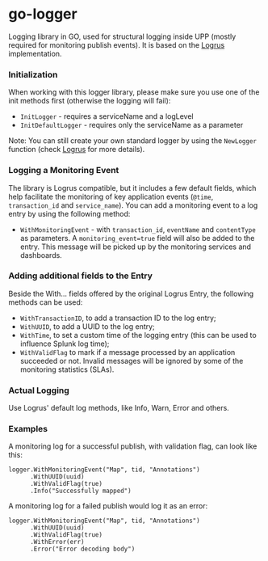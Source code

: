# go-logger
Logging library in GO, used for structural logging inside UPP (mostly required for monitoring publish events). It is based on the [Logrus](https://github.com/sirupsen/logrus) implementation.

### Initialization
When working with this logger library, please make sure you use one of the init methods first (otherwise the logging will fail):
- `InitLogger` - requires a serviceName and a logLevel
- `InitDefaultLogger` - requires only the serviceName as a parameter

Note: You can still create your own standard logger by using the `NewLogger` function (check [Logrus](https://github.com/sirupsen/logrus/blob/master/logger.go#L69) for more details).


### Logging a Monitoring Event
The library is Logrus compatible, but it includes a few default fields, 
which help facilitate the monitoring of key application events (`@time`, `transaction_id` and `service_name`).
You can add a monitoring event to a log entry by using the following method:
- `WithMonitoringEvent` - with `transaction_id`, `eventName` and `contentType` as parameters. 
A `monitoring_event=true` field will also be added to the entry. 
This message will be picked up by the monitoring services and dashboards.

### Adding additional fields to the Entry

Beside the With... fields offered by the original Logrus Entry, the following methods can be used:
- `WithTransactionID`, to add a transaction ID to the log entry;
- `WithUUID`, to add a UUID to the log entry;
- `WithTime`, to set a custom time of the logging entry (this can be used to influence Splunk log time); 
- `WithValidFlag` to mark if a message processed by an application succeeded or not. 
Invalid messages will be ignored by some of the monitoring statistics (SLAs).

### Actual Logging

Use Logrus' default log methods, like Info, Warn, Error and others.

### Examples

A monitoring log for a successful publish, with validation flag, can look like this:

```
logger.WithMonitoringEvent("Map", tid, "Annotations")
      .WithUUID(uuid)
      .WithValidFlag(true)
      .Info("Successfully mapped")
```

A monitoring log for a failed publish would log it as an error:
```
logger.WithMonitoringEvent("Map", tid, "Annotations")
      .WithUUID(uuid)
      .WithValidFlag(true)
      .WithError(err)
      .Error("Error decoding body")
```
